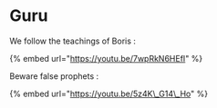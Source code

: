 # Guru

We follow the teachings of Boris :

{% embed url="https://youtu.be/7wpRkN6HEfI" %}

Beware false prophets :

{% embed url="https://youtu.be/5z4K\_G14\_Ho" %}



